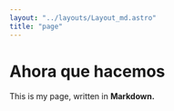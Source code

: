 ```yaml
---
layout: "../layouts/Layout_md.astro"
title: "page"
---
```


# Ahora que hacemos

This is my page, written in **Markdown.**

